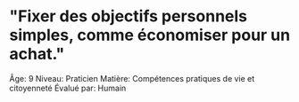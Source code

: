 # "Fixer des objectifs personnels simples, comme économiser pour un achat."

Âge: 9
Niveau: Praticien
Matière: Compétences pratiques de vie et citoyenneté
Évalué par: Humain